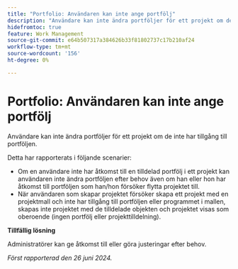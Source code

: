 ```yaml
---
title: "Portfolio: Användaren kan inte ange portfölj"
description: "Användare kan inte ändra portföljer för ett projekt om de inte har tillgång till portföljen."
hidefromtoc: true
feature: Work Management
source-git-commit: e64b507317a384626b33f81802737c17b210af24
workflow-type: tm+mt
source-wordcount: '156'
ht-degree: 0%

---
```



# Portfolio: Användaren kan inte ange portfölj

Användare kan inte ändra portföljer för ett projekt om de inte har tillgång till portföljen.

Detta har rapporterats i följande scenarier:

* Om en användare inte har åtkomst till en tilldelad portfölj i ett projekt kan användaren inte ändra portföljen efter behov även om han eller hon har åtkomst till portföljen som han/hon försöker flytta projektet till.
* När användaren som skapar projektet försöker skapa ett projekt med en projektmall och inte har tillgång till portföljen eller programmet i mallen, skapas inte projektet med de tilldelade objekten och projektet visas som oberoende (ingen portfölj eller projekttilldelning).

**Tillfällig lösning**

Administratörer kan ge åtkomst till eller göra justeringar efter behov.

_Först rapporterad den 26 juni 2024._

